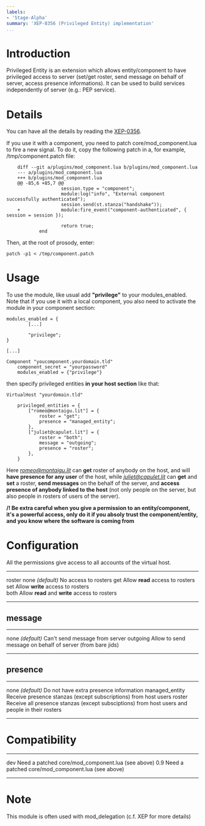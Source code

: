 ```yaml
---
labels:
- 'Stage-Alpha'
summary: 'XEP-0356 (Privileged Entity) implementation'
...
```


Introduction
============

Privileged Entity is an extension which allows entity/component to have
privileged access to server (set/get roster, send message on behalf of
server, access presence informations). It can be used to build services
independently of server (e.g.: PEP service).

Details
=======

You can have all the details by reading the
[XEP-0356](http://xmpp.org/extensions/xep-0356.html).

If you use it with a component, you need to patch
core/mod\_component.lua to fire a new signal. To do it, copy the
following patch in a, for example, /tmp/component.patch file:

``` {.patch}
    diff --git a/plugins/mod_component.lua b/plugins/mod_component.lua
    --- a/plugins/mod_component.lua
    +++ b/plugins/mod_component.lua
    @@ -85,6 +85,7 @@
                    session.type = "component";
                    module:log("info", "External component successfully authenticated");
                    session.send(st.stanza("handshake"));
    +               module:fire_event("component-authenticated", { session = session });
     
                    return true;
            end
```

Then, at the root of prosody, enter:

`patch -p1 < /tmp/component.patch`

Usage
=====

To use the module, like usual add **"privilege"** to your
modules\_enabled. Note that if you use it with a local component, you
also need to activate the module in your component section:

    modules_enabled = {
            [...]
        
            "privilege";
    }

    [...]

    Component "youcomponent.yourdomain.tld"
        component_secret = "yourpassword"
        modules_enabled = {"privilege"}

then specify privileged entities **in your host section** like that:

    VirtualHost "yourdomain.tld"

        privileged_entities = {
            ["romeo@montaigu.lit"] = {
                roster = "get";
                presence = "managed_entity";
            },
            ["juliet@capulet.lit"] = {
                roster = "both";
                message = "outgoing";
                presence = "roster";
            },
        }

Here *romeo@montaigu.lit* can **get** roster of anybody on the host, and
will **have presence for any user** of the host, while
*juliet@capulet.lit* can **get** and **set** a roster, **send messages**
on the behalf of the server, and **access presence of anybody linked to
the host** (not only people on the server, but also people in rosters of
users of the server).

**/! Be extra careful when you give a permission to an entity/component,
it's a powerful access, only do it if you absoly trust the
component/entity, and you know where the software is coming from**

Configuration
=============

All the permissions give access to all accounts of the virtual host.

  -------- ------------------------------------------------ ----------------------
  roster   none *(default)*                                 No access to rosters
  get      Allow **read** access to rosters                 
  set      Allow **write** access to rosters                
  both     Allow **read** and **write** access to rosters   
  -------- ------------------------------------------------ ----------------------

message
-------

  ------------------ ------------------------------------------------------------
  none *(default)*   Can't send message from server
  outgoing           Allow to send message on behalf of server (from bare jids)
  ------------------ ------------------------------------------------------------

presence
--------

  ------------------ ------------------------------------------------------------------------------------------------
  none *(default)*   Do not have extra presence information
  managed\_entity    Receive presence stanzas (except subscriptions) from host users
  roster             Receive all presence stanzas (except subsciptions) from host users and people in their rosters
  ------------------ ------------------------------------------------------------------------------------------------

Compatibility
=============

  ----- ----------------------------------------------------
  dev   Need a patched core/mod\_component.lua (see above)
  0.9   Need a patched core/mod\_component.lua (see above)
  ----- ----------------------------------------------------

Note
====

This module is often used with mod\_delegation (c.f. XEP for more
details)
